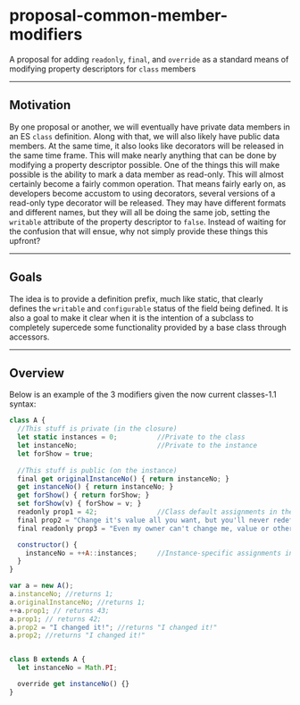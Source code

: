# proposal-common-member-modifiers
A proposal for adding `readonly`, `final`, and `override` as a standard means of modifying property descriptors for `class` members 

---
## Motivation

By one proposal or another, we will eventually have private data members in an ES `class` definition. Along with that, we will also likely have public data members. At the same time, it also looks like decorators will be released in the same time frame. This will make nearly anything that can be done by modifying a property descriptor possible. One of the things this will make possible is the ability to mark a data member as read-only. This will almost certainly become a fairly common operation. That means fairly early on, as developers become accustom to using decorators, several versions of a read-only type decorator will be released. They may have different formats and different names, but they will all be doing the same job, setting the `writable` attribute of the property descriptor to `false`. Instead of waiting for the confusion that will ensue, why not simply provide these things this upfront?

---
## Goals

The idea is to provide a definition prefix, much like static, that clearly defines the `writable` and `configurable` status of the field being defined. It is also a goal to make it clear when it is the intention of a subclass to completely supercede some functionality provided by a base class through accessors.

---
## Overview

Below is an example of the 3 modifiers given the now current classes-1.1 syntax:

```js
class A {
  //This stuff is private (in the closure)
  let static instances = 0;          //Private to the class
  let instanceNo;                    //Private to the instance
  let forShow = true;
	
  //This stuff is public (on the instance)
  final get originalInstanceNo() { return instanceNo; }
  get instanceNo() { return instanceNo; }
  get forShow() { return forShow; }
  set forShow(v) { forShow = v; }
  readonly prop1 = 42;               //Class default assignments in the definition
  final prop2 = "Change it's value all you want, but you'll never redefine this field.";
  final readonly prop3 = "Even my owner can't change me, value or otherwise!";

  constructor() {
    instanceNo = ++A::instances;     //Instance-specific assignments in the constructor.
  }
}

var a = new A();
a.instanceNo; //returns 1;
a.originalInstanceNo; //returns 1;
++a.prop1; // returns 43;
a.prop1; // returns 42;
a.prop2 = "I changed it!"; //returns "I changed it!"
a.prop2; //returns "I changed it!"


class B extends A {
  let instanceNo = Math.PI;

  override get instanceNo() {}
}
```